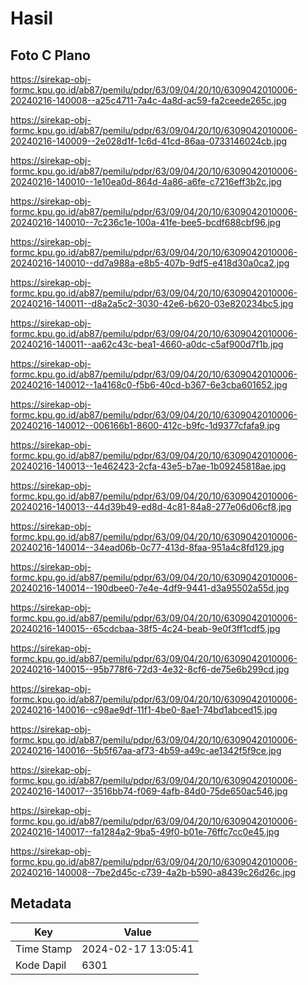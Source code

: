 # Hasil

## Foto C Plano

https://sirekap-obj-formc.kpu.go.id/ab87/pemilu/pdpr/63/09/04/20/10/6309042010006-20240216-140008--a25c4711-7a4c-4a8d-ac59-fa2ceede265c.jpg

https://sirekap-obj-formc.kpu.go.id/ab87/pemilu/pdpr/63/09/04/20/10/6309042010006-20240216-140009--2e028d1f-1c6d-41cd-86aa-0733146024cb.jpg

https://sirekap-obj-formc.kpu.go.id/ab87/pemilu/pdpr/63/09/04/20/10/6309042010006-20240216-140010--1e10ea0d-864d-4a86-a6fe-c7216eff3b2c.jpg

https://sirekap-obj-formc.kpu.go.id/ab87/pemilu/pdpr/63/09/04/20/10/6309042010006-20240216-140010--7c236c1e-100a-41fe-bee5-bcdf688cbf96.jpg

https://sirekap-obj-formc.kpu.go.id/ab87/pemilu/pdpr/63/09/04/20/10/6309042010006-20240216-140010--dd7a988a-e8b5-407b-9df5-e418d30a0ca2.jpg

https://sirekap-obj-formc.kpu.go.id/ab87/pemilu/pdpr/63/09/04/20/10/6309042010006-20240216-140011--d8a2a5c2-3030-42e6-b620-03e820234bc5.jpg

https://sirekap-obj-formc.kpu.go.id/ab87/pemilu/pdpr/63/09/04/20/10/6309042010006-20240216-140011--aa62c43c-bea1-4660-a0dc-c5af900d7f1b.jpg

https://sirekap-obj-formc.kpu.go.id/ab87/pemilu/pdpr/63/09/04/20/10/6309042010006-20240216-140012--1a4168c0-f5b6-40cd-b367-6e3cba601652.jpg

https://sirekap-obj-formc.kpu.go.id/ab87/pemilu/pdpr/63/09/04/20/10/6309042010006-20240216-140012--006166b1-8600-412c-b9fc-1d9377cfafa9.jpg

https://sirekap-obj-formc.kpu.go.id/ab87/pemilu/pdpr/63/09/04/20/10/6309042010006-20240216-140013--1e462423-2cfa-43e5-b7ae-1b09245818ae.jpg

https://sirekap-obj-formc.kpu.go.id/ab87/pemilu/pdpr/63/09/04/20/10/6309042010006-20240216-140013--44d39b49-ed8d-4c81-84a8-277e06d06cf8.jpg

https://sirekap-obj-formc.kpu.go.id/ab87/pemilu/pdpr/63/09/04/20/10/6309042010006-20240216-140014--34ead06b-0c77-413d-8faa-951a4c8fd129.jpg

https://sirekap-obj-formc.kpu.go.id/ab87/pemilu/pdpr/63/09/04/20/10/6309042010006-20240216-140014--190dbee0-7e4e-4df9-9441-d3a95502a55d.jpg

https://sirekap-obj-formc.kpu.go.id/ab87/pemilu/pdpr/63/09/04/20/10/6309042010006-20240216-140015--65cdcbaa-38f5-4c24-beab-9e0f3ff1cdf5.jpg

https://sirekap-obj-formc.kpu.go.id/ab87/pemilu/pdpr/63/09/04/20/10/6309042010006-20240216-140015--95b778f6-72d3-4e32-8cf6-de75e6b299cd.jpg

https://sirekap-obj-formc.kpu.go.id/ab87/pemilu/pdpr/63/09/04/20/10/6309042010006-20240216-140016--c98ae9df-11f1-4be0-8ae1-74bd1abced15.jpg

https://sirekap-obj-formc.kpu.go.id/ab87/pemilu/pdpr/63/09/04/20/10/6309042010006-20240216-140016--5b5f67aa-af73-4b59-a49c-ae1342f5f9ce.jpg

https://sirekap-obj-formc.kpu.go.id/ab87/pemilu/pdpr/63/09/04/20/10/6309042010006-20240216-140017--3516bb74-f069-4afb-84d0-75de650ac546.jpg

https://sirekap-obj-formc.kpu.go.id/ab87/pemilu/pdpr/63/09/04/20/10/6309042010006-20240216-140017--fa1284a2-9ba5-49f0-b01e-76ffc7cc0e45.jpg

https://sirekap-obj-formc.kpu.go.id/ab87/pemilu/pdpr/63/09/04/20/10/6309042010006-20240216-140008--7be2d45c-c739-4a2b-b590-a8439c26d26c.jpg


## Metadata

| Key        | Value               |
| ---------- | ------------------- |
| Time Stamp | 2024-02-17 13:05:41 |
| Kode Dapil | 6301                |



